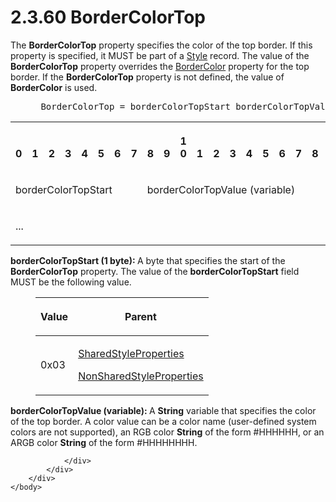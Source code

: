 <html dir="LTR" xmlns:mshelp="http://msdn.microsoft.com/mshelp" xmlns:ddue="http://ddue.schemas.microsoft.com/authoring/2003/5" xmlns:xlink="http://www.w3.org/1999/xlink" xmlns:tool="http://www.microsoft.com/tooltip">
    <head>
        <meta http-equiv="Content-Type" content="text/html; CHARSET=utf-8"></meta>
        <meta name="save" content="history"></meta>
        <title>2.3.60 BorderColorTop</title>
        <xml>
            <mshelp:toctitle title="2.3.60 BorderColorTop"></mshelp:toctitle>
            <mshelp:rltitle title="[MS-RPL]: BorderColorTop"></mshelp:rltitle>
            <mshelp:keyword index="A" term="48bbfbc8-2600-45bc-ba0c-8079cf5eb3bf"></mshelp:keyword>
            <mshelp:attr name="DCSext.ContentType" value="open specification"></mshelp:attr>
            <mshelp:attr name="AssetID" value="48bbfbc8-2600-45bc-ba0c-8079cf5eb3bf"></mshelp:attr>
            <mshelp:attr name="TopicType" value="kbRef"></mshelp:attr>
            <mshelp:attr name="DCSext.Title" value="[MS-RPL]: BorderColorTop" />
        </xml>
    </head>
    <body>
        <div id="header">
            <h1 class="heading">2.3.60 BorderColorTop</h1>
        </div>
        <div id="mainSection">
            <div id="mainBody">
                <div id="allHistory" class="saveHistory"></div>
                <div id="sectionSection0" class="section" name="collapseableSection">
                    

<p>The <b>BorderColorTop</b> property specifies the color of
the top border. If this property is specified, it MUST be part of a <a href="04bf25a1-2f43-4acf-b9eb-b9fa2dc45202.md">Style</a> record. The value of
the <b>BorderColorTop</b> property overrides the <a href="d56bcd49-8d86-4963-85cb-98f8c61b19b6.md">BorderColor</a> property for
the top border. If the <b>BorderColorTop</b> property is not defined, the value
of <b>BorderColor</b> is used.          </p>

<dl>
<dd>
<div><pre> BorderColorTop = borderColorTopStart borderColorTopValue
</pre></div>
</dd></dl>

<table>
 <tr>
  <th><p><br>0</p></th>
  <th><p><br>1</p></th>
  <th><p><br>2</p></th>
  <th><p><br>3</p></th>
  <th><p><br>4</p></th>
  <th><p><br>5</p></th>
  <th><p><br>6</p></th>
  <th><p><br>7</p></th>
  <th><p><br>8</p></th>
  <th><p><br>9</p></th>
  <th><p>1<br>0</p></th>
  <th><p><br>1</p></th>
  <th><p><br>2</p></th>
  <th><p><br>3</p></th>
  <th><p><br>4</p></th>
  <th><p><br>5</p></th>
  <th><p><br>6</p></th>
  <th><p><br>7</p></th>
  <th><p><br>8</p></th>
  <th><p><br>9</p></th>
  <th><p>2<br>0</p></th>
  <th><p><br>1</p></th>
  <th><p><br>2</p></th>
  <th><p><br>3</p></th>
  <th><p><br>4</p></th>
  <th><p><br>5</p></th>
  <th><p><br>6</p></th>
  <th><p><br>7</p></th>
  <th><p><br>8</p></th>
  <th><p><br>9</p></th>
  <th><p>3<br>0</p></th>
  <th><p><br>1</p></th>
 </tr>
 <tr>
  <td colspan="8">
  <p>borderColorTopStart</p>
  </td>
  <td colspan="24">
  <p>borderColorTopValue
  (variable)</p>
  </td>
 </tr>
 <tr>
  <td colspan="32">
  <p>...</p>
  </td>
 </tr>
</table>

<p><b>borderColorTopStart (1 byte): </b>A byte that
specifies the start of the <b>BorderColorTop</b> property. The value of the <b>borderColorTopStart</b>
field MUST be the following value.</p>

<dl>
<dd>
<table>
 <thead>
  <tr>
   <th>
   <p>Value</p>
   </th>
   <th>
   <p>Parent</p>
   </th>
  </tr>
 </thead>
 <tr>
  <td>
  <p>0x03</p>
  </td>
  <td>
  <p><a href="8e7ad65c-8fc2-4a04-a02f-be9fe5b91d1e.md">SharedStyleProperties</a></p>
  <p><a href="19ef92ab-7c9f-454f-874d-b6b04b92b117.md">NonSharedStyleProperties</a></p>
  </td>
 </tr>
</table>
</dd></dl>

<p><b>borderColorTopValue (variable): </b>A <b>String</b>
variable that specifies the color of the top border. A color value can be a
color name (user-defined system colors are not supported), an RGB color <b>String</b>
of the form #HHHHHH, or an ARGB color <b>String</b> of the form #HHHHHHHH.</p>


                </div>
            </div>
        </div>
    </body>
</html>
